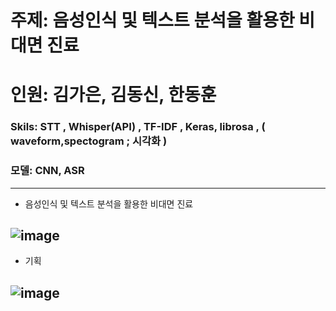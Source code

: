 # 주제: 음성인식 및 텍스트 분석을 활용한 비대면 진료

# 인원: 김가은, 김동신, 한동훈

### Skils: STT , Whisper(API) , TF-IDF , Keras, librosa , ( waveform,spectogram ; 시각화 )

### 모델: CNN, ASR
---
- 음성인식 및 텍스트 분석을 활용한 비대면 진료
  
![image](https://github.com/KimDong-gue/Healthy_Care/assets/116249934/2abf0cc4-a5de-41ea-a5c4-3c506bee65c4)
---
- 기획

![image](https://github.com/KimDong-gue/Healthy_Care/assets/116249934/93e4a1b9-2e44-40f1-a873-c981e12d84fe)
---

